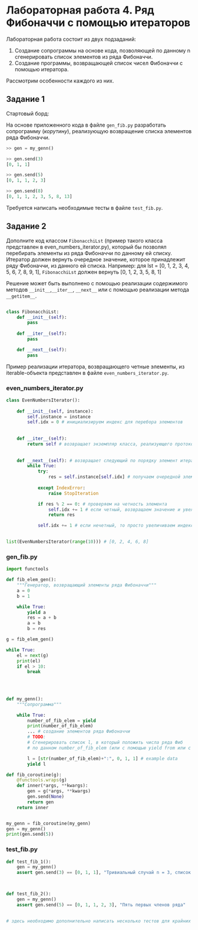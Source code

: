 # Лабораторная работа 4. Ряд Фибоначчи с помощью итераторов

Лабораторная работа состоит из двух подзаданий: 
1. Создание сопрограммы на основе кода, позволяющей по данному n сгенерировать список элементов из ряда Фибоначчи.
2. Создание программы, возвращающей список чисел Фибоначчи с помощью итератора.

Рассмотрим особенности каждого из них. 

## Задание 1
Стартовый борд: 


На основе приложенного кода в файле ```gen_fib.py``` разработать сопрограмму (_корутину_), реализующую возвращение списка элементов ряда Фибоначчи. 

```python
>> gen = my_genn()

>> gen.send(3) 
[0, 1, 1] 

>> gen.send(5) 
[0, 1, 1, 2, 3] 

>> gen.send(8) 
[0, 1, 1, 2, 3, 5, 8, 13] 

```
Требуется написать необходимые тесты в файле ```test_fib.py```.

## Задание 2
Дополните код классом ```FibonacchiLst``` (пример такого класса представлен в even_numbers_iterator.py), который бы позволял перебирать элементы из ряда Фибоначчи по данному ей списку.
Итератор должен вернуть очередное значение, которое принадлежит ряду Фибоначчи, из данного ей списка. Например: 
для lst = [0, 1, 2, 3, 4, 5, 6, 7, 8, 9, 1], ```FibonacchiLst``` должен вернуть [0, 1, 2, 3, 5, 8, 1]

Решение может быть выполнено с помощью реализации содержимого методов ```__init__```,```__iter__```, ```__next__``` или с помощью реализации метода ```__getitem__```.

```python

class FibonacchiLst:
    def __init__(self):
        pass
    
    def __iter__(self):
        pass 

    def __next__(self):
        pass

```
Пример реализации итератора, возвращающего четные элементы, из iterable-объекта представлен в файле ```even_numbers_iterator.py```.


### even_numbers_iterator.py

```python
class EvenNumbersIterator():
    
    def __init__(self, instance):
        self.instance = instance   
        self.idx = 0 # инициализируем индекс для перебора элементов
        
        
    def __iter__(self):
        return self # возвращает экземпляр класса, реализующего протокол итераторов
    
    
    def __next__(self): # возвращает следующий по порядку элемент итератора
        while True:
            try:
                res = self.instance[self.idx] # получаем очередной элемент из iterable
                
            except IndexError:
                raise StopIteration

            if res % 2 == 0: # проверяем на четность элемента
                self.idx += 1 # если четный, возвращаем значение и увеличиваем индекс
                return res

            self.idx += 1 # если нечетный, то просто увеличиваем индекс

    
list(EvenNumbersIterator(range(10))) # [0, 2, 4, 6, 8]
```

### gen_fib.py

```python
import functools

def fib_elem_gen():
    """Генератор, возвращающий элементы ряда Фибоначчи"""
    a = 0
    b = 1

    while True:
        yield a
        res = a + b
        a = b
        b = res

g = fib_elem_gen()

while True:
    el = next(g)
    print(el)
    if el > 10:
        break
        
 
       

def my_genn():
    """Сопрограмма"""

    while True:
        number_of_fib_elem = yield
        print(number_of_fib_elem)
        ... # создание элементов ряда Фибоначчи
        # TODO: 
        # Сгенерировать список l, в который положить числа ряда Фиб  
        # по данном number_of_fib_elem (или с помощью yield from или с помощью itertools и функций оттуда 

        l = [str(number_of_fib_elem)+":", 0, 1, 1] # example data
        yield l

def fib_coroutine(g):
    @functools.wraps(g)
    def inner(*args, **kwargs):
        gen = g(*args, **kwargs)
        gen.send(None)
        return gen
    return inner


my_genn = fib_coroutine(my_genn)
gen = my_genn()
print(gen.send(5))
```

### test_fib.py

```python
def test_fib_1():
    gen = my_genn()
    assert gen.send(3) == [0, 1, 1], "Тривиальный случай n = 3, список [0, 1, 1]"


    
def test_fib_2():
    gen = my_genn()
    assert gen.send(5) == [0, 1, 1, 2, 3], "Пять первых членов ряда"

    
# здесь необходимо дополнительно написать несколько тестов для крайних случаев, которые могут возникнуть
```
